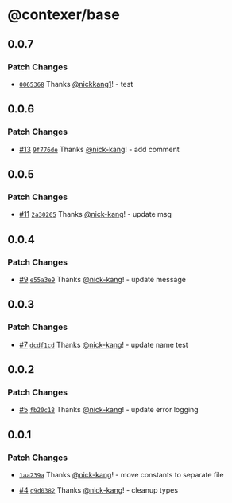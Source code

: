 # @contexer/base

## 0.0.7

### Patch Changes

- [`0065368`](https://github.com/contexer/private-sdk/commit/00653684f12ef798f0c7a576fbbeb0d0dd5b162b) Thanks [@nickkang1](https://github.com/nickkang1)! - test

## 0.0.6

### Patch Changes

- [#13](https://github.com/nick-kang/private-contexer-sdk/pull/13) [`9f776de`](https://github.com/nick-kang/private-contexer-sdk/commit/9f776de16f7e1d0d98733b176cc99cadf6c487ab) Thanks [@nick-kang](https://github.com/nick-kang)! - add comment

## 0.0.5

### Patch Changes

- [#11](https://github.com/nick-kang/private-contexer-sdk/pull/11) [`2a30265`](https://github.com/nick-kang/private-contexer-sdk/commit/2a302655b6d40ddee6bf9214a66ca70a3e1bb0d7) Thanks [@nick-kang](https://github.com/nick-kang)! - update msg

## 0.0.4

### Patch Changes

- [#9](https://github.com/nick-kang/private-contexer-sdk/pull/9) [`e55a3e9`](https://github.com/nick-kang/private-contexer-sdk/commit/e55a3e9cb9fca2f4b641637375fcec117755ffd6) Thanks [@nick-kang](https://github.com/nick-kang)! - update message

## 0.0.3

### Patch Changes

- [#7](https://github.com/nick-kang/private-contexer-sdk/pull/7) [`dcdf1cd`](https://github.com/nick-kang/private-contexer-sdk/commit/dcdf1cd1a29f3fcbbc782ac6ce5aec083e9345d7) Thanks [@nick-kang](https://github.com/nick-kang)! - update name test

## 0.0.2

### Patch Changes

- [#5](https://github.com/nick-kang/private-contexer-sdk/pull/5) [`fb20c18`](https://github.com/nick-kang/private-contexer-sdk/commit/fb20c18481e75e8bc70a3ecd9863f7c3dd85bbcb) Thanks [@nick-kang](https://github.com/nick-kang)! - update error logging

## 0.0.1

### Patch Changes

- [`1aa239a`](https://github.com/nick-kang/private-contexer-sdk/commit/1aa239a04eb918dbc29ae65fa38bc35b22d66c20) Thanks [@nick-kang](https://github.com/nick-kang)! - move constants to separate file

- [#4](https://github.com/nick-kang/private-contexer-sdk/pull/4) [`d9d0382`](https://github.com/nick-kang/private-contexer-sdk/commit/d9d03821aecf1e104e5731333f6ea1ea2af5f8b4) Thanks [@nick-kang](https://github.com/nick-kang)! - cleanup types
